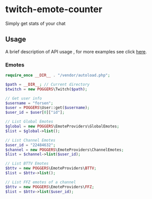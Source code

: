 # twitch-emote-counter
Simply get stats of your chat

## Usage
A brief description of API usage , for more examples see click <a href="https://github.com/evokelektrique/twitch-emote-counter/tree/master/examples">here</a>.

### Emotes
```php
require_once __DIR__ . "/vendor/autoload.php";

$path = __DIR__; // Current directory
$twitch = new POGGERS\Twitch($path);

// Get user info
$username = "forsen";
$user = POGGERS\User::get($username);
$user_id = $user[0]["id"];

// List Global Emotes
$global = new POGGERS\EmoteProviders\GlobalEmotes;
$list = $global->list();

// List Channel Emotes
$user_id = "22484632";
$channel = new POGGERS\EmoteProviders\ChannelEmotes;
$list = $channel->list($user_id);

// List BTTV Emotes
$bttv = new POGGERS\EmoteProviders\BTTV;
$list = $bttv->list();

// List FFZ emotes of a channel
$bttv = new POGGERS\EmoteProviders\FFZ;
$list = $bttv->list($user_id);
```
